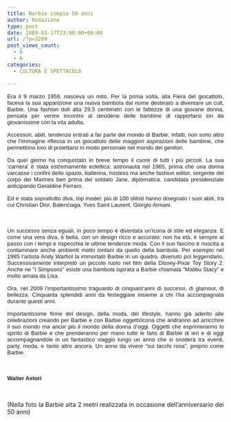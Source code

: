 ```yaml
---
title: Barbie compie 50 anni
author: Redazione
type: post
date: 2009-03-17T23:00:00+00:00
url: /?p=3209
post_views_count:
  - 6
  - 6
categories:
  - CULTURA E SPETTACOLO

---
```

<font face="Tahoma, sans&#45;serif"><font size="2"> </font></font>

<font face="Tahoma, sans&#45;serif"><font size="2"> </font></font>

<font face="Tahoma, sans&#45;serif"><font size="2"></p> 

<p align="justify">
  <font face="Tahoma, sans&#45;serif"><font size="2">Era il 9 marzo 1959, nasceva un mito. Per la prima volta, alla Fiera del giocattolo, faceva la sua apparizione una nuova bambola dal nome destinato a diventare un cult, Barbie. Una fashion doll alta 29,5 centimetri con le fattezze di una giovane donna, pensata per venire incontro al desiderio delle bambine di rapportarsi sin da giovanissime con la vita adulta. </font></font>
</p>

<p>
  </font></font>
</p>

<p align="justify">
  <font face="Tahoma, sans&#45;serif"><font size="2">Accessori, abiti, tendenze entrati a far parte del mondo di Barbie, infatti, non sono altro che l&#8217;immagine riflessa in un giocattolo delle maggiori aspirazioni delle bambine, che permettono loro di proiettarsi in modo personale nel mondo dei genitori. </font></font>
</p>

<p align="justify">
  <font face="Tahoma, sans&#45;serif"><font size="2">Da quel giorno ha conquistato in breve tempo il cuore di tutti i pi&ugrave; piccoli. La sua &lsquo;carriera&rsquo; &egrave; stata estremamente eclettica: astronauta nel 1965, prima che una donna varcasse i confini dello spazio, ballerina, hostess ma anche fashion editor, sergente del corpo dei Marines ben prima del soldato Jane, diplomatica, candidata presidenziale anticipando Geraldine Ferraro.</font></font>
</p>

<p align="justify">
  <font face="Tahoma, sans&#45;serif"><font size="2">Ed &egrave; stata soprattutto diva, top model: pi&ugrave; di 100 stilisti hanno disegnato i suoi abiti, tra cui Christian Dior, Balenciaga, Yves Saint Laurent, Giorgio Armani. </font></font>
</p>

<p align="justify">
  &nbsp;
</p>

<p align="justify">
  <font face="Tahoma, sans&#45;serif"><font size="2">Un successo senza eguali, in poco tempo &egrave; diventata un&#8217;icona di stile ed eleganza. E come una vera diva, &egrave; bella, con un design ricco e accurato; non ha et&agrave;, &egrave; sempre al passo con i tempi e rispecchia le ultime tendenze moda. Con il suo fascino &egrave; riuscita a contaminare anche ambienti molto lontani da quello della bambola. Per esempio nel 1985 l&#8217;artista Andy Warhol la immortal&ograve; Barbie in un quadro, divenuto poi leggendario. Successivamente interpret&ograve; un piccolo ruolo nel film della Disney&#45;Pixar Toy Story 2. Anche ne "I Simpsons" esiste una bambola ispirata a Barbie chiamata "Malibu Stacy" e molto amata da Lisa. </font></font>
</p>

<p align="justify">
  <font face="Tahoma, sans&#45;serif"><font size="2">Ora, nel 2009 l&#8217;importantissimo traguardo di cinquant&rsquo;anni di successi, di glamour, di bellezza. Cinquanta splendidi anni da festeggiare insieme a chi l&rsquo;ha accompagnata durante questi anni. </font></font>
</p>

<p align="justify">
  <font face="Tahoma, sans&#45;serif"><font size="2">Importantissime firme del design, della moda, del lifestyle, hanno gi&agrave; aderito alle celebrazioni creando per Barbie e con Barbie oggetti/icona che andranno ad arricchire il suo mondo ma ancor pi&ugrave; il mondo della donna d&rsquo;oggi. Oggetti che esprimeranno lo spirito di Barbie e che prenderanno per mano tutte le fans di Barbie di ieri e di oggi accompagnandole in un fantastico viaggio lungo un anno che si snoder&agrave; tra eventi, party, moda, e tanto altro ancora. Un anno da vivere &ldquo;sui tacchi rosa&rdquo;, proprio come Barbie. </font></font>
</p>

<p align="justify">
  &nbsp;
</p>

<p align="justify">
  <strong><font face="Tahoma, sans&#45;serif"><font size="2">Walter Astori</font></font></strong>
</p>

<p align="justify">
  &nbsp;
</p>

<p align="justify">
  (Nella foto la Barbie alta 2 metri realizzata in occasione dell&#8217;anniversario dei 50 anni)
</p>